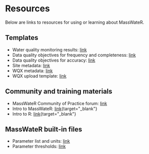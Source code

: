 # Resources

Below are links to resources for using or learning about MassWateR.

## Templates

-   Water quality monitoring results: [link](MassWateR_Results_Template.xlsx)
-   Data quality objectives for frequency and completeness: [link](MassWateR_DQOFreqComp_Template.xlsx)
-   Data quality objectives for accuracy: [link](MassWateR_DQOAccuracy_Template.xlsx)
-   Site metadata: [link](MassWateR_Sites_Template.xlsx)
-   WQX metadata: [link](MassWateR_WQXMeta_Template.xlsx)
-   WQX upload template: [link](WQX_Phys-Chem_Template_for_MassWateR.xlsx)

## Community and training materials

-   MassWateR Community of Practice forum: [link](https://massbays.discourse.group/c/masswater-r-tools/5)
-   Intro to MassWateR: [link](https://massbays-tech.github.io/intro-to-masswater/){target="_blank"}
-   Intro to R: [link](https://massbays-tech.github.io/intro-to-r/){target="_blank"}

## MassWateR built-in files

-   Parameter list and units: [link](ParameterMapping.xlsx)
-   Parameter thresholds: [link](ThresholdMapping.xlsx)
